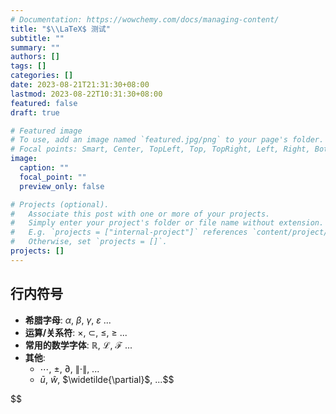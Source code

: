 ```yaml
---
# Documentation: https://wowchemy.com/docs/managing-content/
title: "$\\LaTeX$ 测试"
subtitle: ""
summary: ""
authors: []
tags: []
categories: []
date: 2023-08-21T21:31:30+08:00
lastmod: 2023-08-22T10:31:30+08:00
featured: false
draft: true

# Featured image
# To use, add an image named `featured.jpg/png` to your page's folder.
# Focal points: Smart, Center, TopLeft, Top, TopRight, Left, Right, BottomLeft, Bottom, BottomRight.
image:
  caption: ""
  focal_point: ""
  preview_only: false

# Projects (optional).
#   Associate this post with one or more of your projects.
#   Simply enter your project's folder or file name without extension.
#   E.g. `projects = ["internal-project"]` references `content/project/deep-learning/index.md`.
#   Otherwise, set `projects = []`.
projects: []
---
```

## 行内符号

- **希腊字母**:  $\alpha$, $\beta$, $\gamma$, $\varepsilon$ ...
- **运算/关系符**: $\times$, $\subset$, $\leqslant$, $\geqslant$ ...
- **常用的数学字体**: $\mathbb{R}$, $\mathcal{L}$, $\mathscr{F}$ ...
- **其他**:  
  - $\cdots$, $\pm$, $\partial$, $\lVert\cdot\rVert$, ...
  - $\bar{u}$, $\widehat{w}$, $\widetilde{\partial}$, ...$$

$$
  